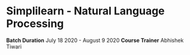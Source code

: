 # Simplilearn - Natural Language Processing

**Batch Duration** July 18 2020 - August 9 2020
**Course Trainer** Abhishek Tiwari
